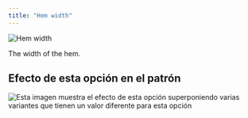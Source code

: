 ```yaml
---
title: "Hem width"
---
```


![Hem width](hemwidth.svg)

The width of the hem.

## Efecto de esta opción en el patrón

![Esta imagen muestra el efecto de esta opción superponiendo varias variantes que tienen un valor diferente para esta opción](sandy_hemwidth_sample.svg "Efecto de esta opción en el patrón")
